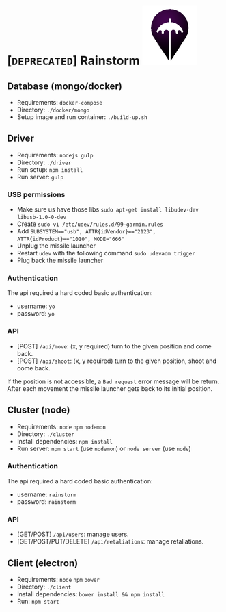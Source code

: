# [`DEPRECATED`] Rainstorm ![logo][logo]
[logo]: ./rainstorm-logo.png "logo title"

## Database (mongo/docker)

 - Requirements: `docker-compose`
 - Directory: `./docker/mongo`
 - Setup image and run container: `./build-up.sh`

## Driver

- Requirements: `nodejs gulp`
- Directory: `./driver`
- Run setup: `npm install`
- Run server: `gulp`

### USB permissions
- Make sure us have those libs `sudo apt-get install libudev-dev libusb-1.0-0-dev`
- Create `sudo vi /etc/udev/rules.d/99-garmin.rules`
- Add `SUBSYSTEM=="usb", ATTR{idVendor}=="2123", ATTR{idProduct}=="1010", MODE="666"`
- Unplug the missile launcher
- Restart `udev` with the following command `sudo udevadm trigger`
- Plug back the missile launcher

### Authentication

The api required a hard coded basic authentication:
- username: `yo`
- password: `yo`

### API

- [POST] `/api/move`: (x, y required) turn to the given position and come back.
- [POST] `/api/shoot`: (x, y required) turn to the given position, shoot and come back.


If the position is not accessible, a `Bad request` error message will be return.
After each movement the missile launcher gets back to its initial position.

## Cluster (node)

 - Requirements: `node` `npm` `nodemon`
 - Directory: `./cluster`
 - Install dependencies: `npm install`
 - Run server: `npm start` (use `nodemon`) or `node server` (use `node`)

 ### Authentication

 The api required a hard coded basic authentication:
 - username: `rainstorm`
 - password: `rainstorm`

 ### API

 - [GET/POST] `/api/users`: manage users.
 - [GET/POST/PUT/DELETE] `/api/retaliations`: manage retaliations.

## Client (electron)

 - Requirements: `node` `npm` `bower`
 - Directory: `./client`
 - Install dependencies: `bower install && npm install`
 - Run: `npm start`

